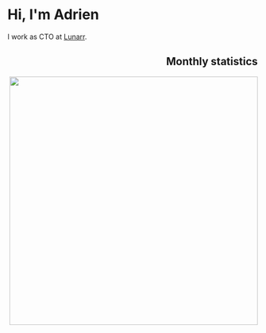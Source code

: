 <h1>Hi, I'm Adrien</h1>
<div>I work as CTO at <a href="https://github.com/lunarr-group">Lunarr</a></<div>.

<h2 align="right">Monthly statistics</h2>
<div align="right">
  <img src="https://github-readme-stats.vercel.app/api/wakatime?username=adrien&api_domain=time.brignon.dev&bg_color=FFFFFF&title_color=000000&icon_color=000000&text_color=000000&layout=compact&hide_title=true&hide_border=true&card_width=600px&range=last_30_days" width="500">
</div>

